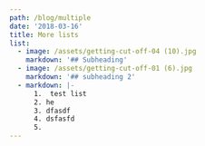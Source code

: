 ```yaml
---
path: /blog/multiple
date: '2018-03-16'
title: More lists
list:
  - image: /assets/getting-cut-off-04 (10).jpg
    markdown: '## Subheading'
  - image: /assets/getting-cut-off-01 (6).jpg
    markdown: '## subheading 2'
  - markdown: |-
      1.  test list
      2. he
      3. dfasdf
      4. dsfasfd
      5.
---
```


